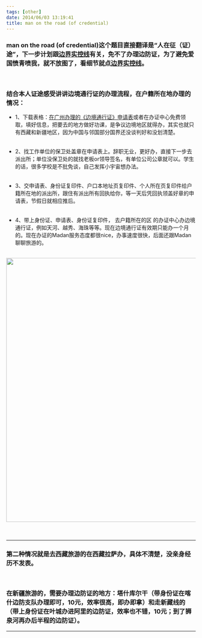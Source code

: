 ```yaml
---
tags: [other]
date: 2014/06/03 13:19:41
title: man on the road (of credential)
---
```


### man on the road (of credential)这个题目直接翻译是“人在征（证）途”，下一步计划跟<a href="http://zhukite.github.io/posts/line-of-actual-control.html" target="_blank">边界实控线</a>有关，免不了办理边防证，为了避免爱国愤青喷我，就不放图了，看细节就点<a href="http://zhukite.github.io/posts/line-of-actual-control.html" target="_blank">边界实控线</a>。
<br/>

### 结合本人证途感受讲讲边境通行证的办理流程，在户籍所在地办理的情况：

<!--more-->

  -    1、下载表格：<a href="http://www.gzonline.gov.cn/sxgl/file/upload/b7fd7da11848403381d693364708d59c.doc" target="_blank">在广州办理的《边境通行证》申请表</a>或者在办证中心免费领取，填好信息，把要去的地方做好功课，是争议边境地区就得办，其实也就只有西藏和新疆地区，因为中国与邻国部分国界还没谈判好和没划清楚。
<br/><br/>

  -    2、找工作单位的保卫处盖章在申请表上。辞职无业，更好办，直接下一步去派出所；单位没保卫处的就找老板or领导签名，有单位公司公章就可以。学生的话，很多学校是不批免谈，自己发挥小宇宙想办法。
<br/><br/>

 -    3、交申请表、身份证复印件、户口本地址页复印件、个人所在页复印件给户籍所在地的派出所，跟住有派出所有回执给你，等一天后凭回执领盖好章的申请表，节假日就相应推后。
<br/><br/>

 -    4、带上身份证、申请表、身份证复印件， 去户籍所在的区 的办证中心办边境通行证，例如天河、越秀、海珠等等。现在边境通行证有效期只能办一个月的。现在办证的Madan服务态度都很nice，办事速度很快，后面还跟Madan聊聊旅游的。
<br/>
<div align="center"><img src="http://ww1.sinaimg.cn/bmiddle/67804861gw1eh0tpm3rgbj20k00qo75y.jpg"  width="700" align="center"/></div>
<br/>
<br/>

 * * *
 
### 第二种情况就是去西藏旅游的在西藏拉萨办，具体不清楚，没亲身经历不发表。
<br/>

### 在新疆旅游的，需要办理边防证的地方：塔什库尔干（带身份证在喀什边防支队办理即可，10元，效率很高，即办即拿）和走新藏线的（带上身份证在叶城办进阿里的边防证，效率也不错，10元；到了狮泉河再办后半程的边防证）。

 * * *
